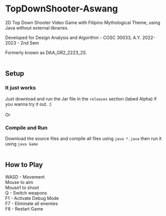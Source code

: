 # TopDownShooter-Aswang

2D Top Down Shooter Video Game with Filipino Mythological Theme, using Java without external libraries.

Developed for Design Analysis and Algorithm - COSC 30033, A.Y. 2022-2023 - 2nd Sem

Formerly known as DAA_GR2_2223_2S.
<br>
<br>
## Setup

### It just works
Just download and run the Jar file in the ```releases``` section (labed Alpha) if you wanna try it out. :) <br>
<br>
Or<br>

### Compile and Run
Download the source files and compile all files using ```java *.java``` then run it using ```java Game```
<br>
<br>
## How to Play
WASD - Movement <br>
Mouse to aim <br>
Mouse1 to shoot <br>
Q - Switch weapons <br>
F1 - Activate Debug Mode <br>
F7 - Eliminate all enemies <br>
F8 - Restart Game <br>
